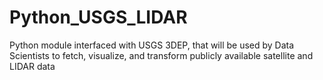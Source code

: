 # Python_USGS_LIDAR
Python module interfaced with USGS 3DEP, that will be used by Data Scientists to fetch, visualize, and transform publicly available satellite and LIDAR data
